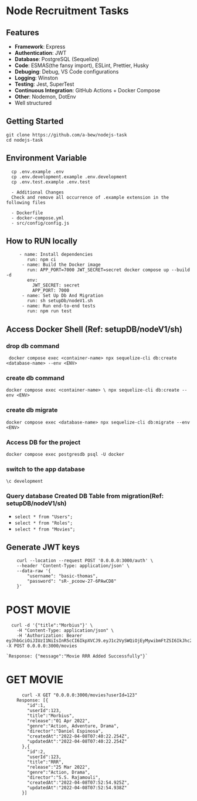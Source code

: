 # Node Recruitment Tasks

## Features

- **Framework**: Express
- **Authentication**: JWT
- **Database**: PostgreSQL (Sequelize)
- **Code**: ESMAS(the fansy import), ESLint, Prettier, Husky
- **Debuging**: Debug, VS Code configurations
- **Logging**: Winston
- **Testing**: Jest, SuperTest
- **Continuous Integration**: GitHub Actions + Docker Compose
- **Other**: Nodemon, DotEnv
- Well structured

## Getting Started

```shell
git clone https://github.com/a-bew/nodejs-task
cd nodejs-task

```

## Environment Variable

```shell
  cp .env.example .env
  cp .env.development.example .env.development
  cp .env.test.example .env.test

  - Additional Changes
  Check and remove all occurrence of .example extension in the following files

  - Dockerfile
  - docker-compose.yml
  - src/config/config.js

```

## How to RUN locally

```
     - name: Install dependencies
        run: npm ci
      - name: Build the Docker image
        run: APP_PORT=7000 JWT_SECRET=secret docker compose up --build -d
        env:
          JWT_SECRET: secret
          APP_PORT: 7000
      - name: Set Up Db And Migration
        run: sh setupDb/nodeV1.sh
      - name: Run end-to-end tests
        run: npm run test
```

## Access Docker Shell (Ref: setupDB/nodeV1/sh)

### drop db command

` docker compose exec <container-name> npx sequelize-cli db:create <database-name> --env <ENV>`

### create db command

`docker compose exec <container-name> \ npx sequelize-cli db:create --env <ENV>`

### create db migrate

`docker compose exec <database-name> npx sequelize-cli db:migrate --env <ENV>`

### Access DB for the project

`docker compose exec postgresdb psql -U docker`

### switch to the app database

`\c development`

### Query database Created DB Table from migration(Ref: setupDB/nodeV1/sh)

- `select * from "Users";`
- `select * from "Roles";`
- `select * from "Movies";`

## Generate JWT keys

```
    curl --location --request POST '0.0.0.0:3000/auth' \
    --header 'Content-Type: application/json' \
    --data-raw '{
        "username": "basic-thomas",
        "password": "sR-_pcoow-27-6PAwCD8"
    }'

```

# POST MOVIE

```
  curl -d '{"title":"Morbius"}' \
    -H "Content-Type: application/json" \
    -H 'Authorization: Bearer eyJhbGciOiJIUzI1NiIsInR5cCI6IkpXVCJ9.eyJ1c2VySWQiOjEyMywibmFtZSI6IkJhc2ljIFRob21hcyIsInJvbGUiOiJiYXNpYyIsImlhdCI6MTY0OTQwMDAwMSwiZXhwIjoxNjQ5NDAxODAxLCJpc3MiOiJodHRwczovL3d3dy5uZXRndXJ1LmNvbS8iLCJzdWIiOiIxMjMifQ.GlbEVHPKMKULUqOQpQXRcpeb9zSIghfaq2tUmGYksS8' -X POST 0.0.0.0:3000/movies
```

    `Response: {"message":"Movie RRR Added Successfully"}`

# GET MOVIE

```shell
      curl -X GET "0.0.0.0:3000/movies?userId=123"
    Response: [{
        "id":1,
        "userId":123,
        "title":"Morbius",
        "release":"01 Apr 2022",
        "genre":"Action, Adventure, Drama",
        "director":"Daniel Espinosa",
        "createdAt":"2022-04-08T07:40:22.254Z",
        "updatedAt":"2022-04-08T07:40:22.254Z"
      },{
        "id":2,
        "userId":123,
        "title":"RRR",
        "release":"25 Mar 2022",
        "genre":"Action, Drama",
        "director":"S.S. Rajamouli",
        "createdAt":"2022-04-08T07:52:54.925Z",
        "updatedAt":"2022-04-08T07:52:54.938Z"
      }]
```
